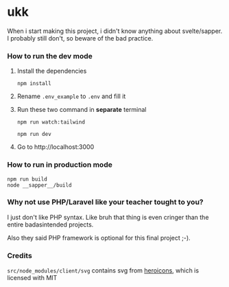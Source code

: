 # ukk
When i start making this project, i didn't know anything about svelte/sapper.
I probably still don't, so beware of the bad practice.

### How to run the dev mode

1. Install the dependencies
   ```
   npm install
   ```

2. Rename `.env_example` to `.env` and fill it
   
3. Run these two command in **separate** terminal
   ```
   npm run watch:tailwind
   ```
   ```
   npm run dev
   ```

4. Go to http://localhost:3000


### How to run in production mode
```
npm run build
node __sapper__/build
```

### Why not use PHP/Laravel like your teacher tought to you?
I just don't like PHP syntax. Like bruh that thing is even cringer than the entire badasintended projects.

Also they said PHP framework is optional for this final project ;-).

### Credits
`src/node_modules/client/svg` contains svg from [heroicons](https://github.com/tailwindlabs/heroicons), which is licensed with MIT
